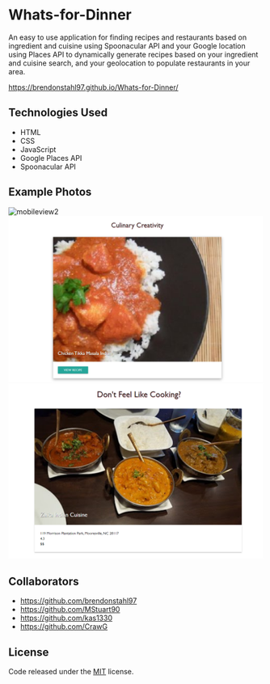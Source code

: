 # Whats-for-Dinner
An easy to use application for finding recipes and restaurants based on ingredient and cuisine using Spoonacular API and your Google location using  Places API to dynamically generate recipes based on your ingredient and cuisine search, and your geolocation to populate restaurants in your area.


https://brendonstahl97.github.io/Whats-for-Dinner/

## Technologies Used
  * HTML
  * CSS
  * JavaScript
  * Google Places API
  * Spoonacular API


## Example Photos
![mobileview2](https://user-images.githubusercontent.com/67798273/96348353-31a4c780-1076-11eb-8863-0cba4064690d.PNG)
![examplephoto2](examplePhoto2.png)
![examplephoto3](examplePhoto3.jpg)

## Collaborators
  * https://github.com/brendonstahl97
  * https://github.com/MStuart90
  * https://github.com/kas1330
  * https://github.com/CrawG

## License

Code released under the [MIT](https://github.com/StartBootstrap/startbootstrap-stylish-portfolio/blob/gh-pages/LICENSE) license.
